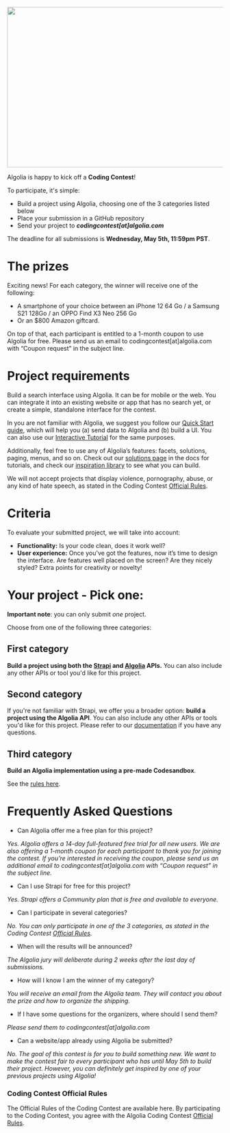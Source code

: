 <p align="center">
  <img width="750" height="375" src="https://i.postimg.cc/7PCfCyN2/Algolia-Contest-Linkedin.png">
</p>

Algolia is happy to kick off a **Coding Contest**!

To participate, it's simple:
- Build a project using Algolia, choosing one of the 3 categories listed below
- Place your submission in a GitHub repository
- Send your project to **_codingcontest[at]algolia.com_**

The deadline for all submissions is **Wednesday, May 5th, 11:59pm PST**. 

# The prizes

Exciting news! For each category, the winner will receive one of the following:
- A smartphone of your choice between an iPhone 12 64 Go / a Samsung S21 128Go / an OPPO Find X3 Neo 256 Go
- Or an $800 Amazon giftcard.

On top of that, each participant is entitled to a 1-month coupon to use Algolia for free. Please send us an email to codingcontest[at]algolia.com with “Coupon request” in the subject line.

# Project requirements

Build a search interface using Algolia. It can be for mobile or the web. You can integrate it into an existing website or app that has no search yet, or create a simple, standalone interface for the contest.

In you are not familiar with Algolia, we suggest you follow our [Quick Start guide](https://www.algolia.com/doc/guides/getting-started/quick-start/), which will help you (a) send data to Algolia and (b) build a UI. You can also use our [Interactive Tutorial](https://www.algolia.com/doc/onboarding/#/pick-dataset) for the same purposes.

Additionally, feel free to use any of Algolia’s features: facets, solutions, paging, menus, and so on. Check out our [solutions page](https://www.algolia.com/doc/guides/solutions/gallery-overview/) in the docs for tutorials, and check our [inspiration library](https://www.algolia.com/search-inspiration-library/) to see what you can build. 

We will not accept projects that display violence, pornography, abuse, or any kind of hate speech, as stated in the Coding Contest [Official Rules](https://drive.google.com/file/d/1tO_zOR_noyTxfkpB18gI6MNmcSu9TWRs/view?usp=sharing).



# Criteria

To evaluate your submitted project, we will take into account:
- **Functionality:** Is your code clean, does it work well?
- **User experience:** Once you've got the features, now it’s time to design the interface. Are features well placed on the screen? Are they nicely styled? Extra points for creativity or novelty!

# Your project - Pick one:

**Important note**: you can only submit _one_ project. 

Choose from one of the following three categories:


## First category 

**Build a project using both the [Strapi](https://strapi.io/) and [Algolia](https://www.algolia.com/) APIs.**
You can also include any other APIs or tool you'd like for this project.


## Second category

If you're not familiar with Strapi, we offer you a broader option: **build a project using the Algolia API**.
You can also include any other APIs or tools you'd like for this project. Please refer to our [documentation](https://www.algolia.com/doc) if you have any questions.


## Third category

**Build an Algolia implementation using a pre-made Codesandbox**.

See the [rules here](https://github.com/algolia/algolia-coding-contest/blob/main/contest-category3-sandbox.md).


# Frequently Asked Questions
- Can Algolia offer me a free plan for this project?

_Yes. Algolia offers a 14-day full-featured free trial for all new users. We are also offering a 1-month coupon for each participant to thank you for joining the contest. If you’re interested in receiving the coupon, please send us an additional email to codingcontest[at]algolia.com with “Coupon request” in the subject line._

- Can I use Strapi for free for this project?

_Yes. Strapi offers a Community plan that is free and available to everyone._

-  Can I participate in several categories?

_No. You can only participate in one of the 3 categories, as stated in the Coding Contest [Official Rules](https://drive.google.com/file/d/1tO_zOR_noyTxfkpB18gI6MNmcSu9TWRs/view?usp=sharing)._

- When will the results will be announced?

_The Algolia jury will deliberate during 2 weeks after the last day of submissions._

- How will I know I am the winner of my category?

_You will receive an email from the Algolia team. They will contact you about the prize and how to organize the shipping._

- If I have some questions for the organizers, where should I send them?

_Please send them to codingcontest[at]algolia.com_

- Can a website/app already using Algolia be submitted?

_No. The goal of this contest is for you to build something new. We want to make the contest fair to every participant who has until May 5th to build their project. However, you can definitely get inspired by one of your previous projects using Algolia!_

### Coding Contest Official Rules

The Official Rules of the Coding Contest are available here. By participating to the Coding Contest, you agree with the Algolia Coding Contest [Official Rules](https://drive.google.com/file/d/1tO_zOR_noyTxfkpB18gI6MNmcSu9TWRs/view?usp=sharing).


